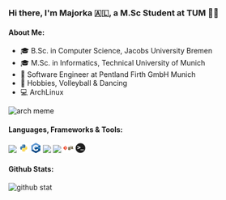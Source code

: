 ### Hi there, I'm Majorka 🇦🇱, a M.Sc Student at TUM 👋🏻

<!--
**mthanasi/mthanasi** is a ✨ _special_ ✨ repository because its `README.md` (this file) appears on your GitHub profile.

Here are some ideas to get you started:

- 🔭 I’m currently working on ...
- 🌱 I’m currently learning ...
- 👯 I’m looking to collaborate on ...
- 🤔 I’m looking for help with ...
- 💬 Ask me about ...
- 📫 How to reach me: ...
- 😄 Pronouns: ...
- ⚡ Fun fact: ...
-->

#### About Me:
- 🎓  B.Sc. in Computer Science, Jacobs University Bremen
- 🎓  M.Sc. in Informatics, Technical University of Munich
- 🤖  Software Engineer at Pentland Firth GmbH Munich
- 🏐  Hobbies, Volleyball & Dancing
- 💻  ArchLinux
<img height="300" src="https://img.devrant.com/devrant/rant/r_1893446_EZDzi.jpg" alt="arch meme" />

#### Languages, Frameworks & Tools:
<code><img height="20" src="https://upload.wikimedia.org/wikipedia/commons/6/6a/JavaScript-logo.png"></code>
<code><img height="20" src="https://raw.githubusercontent.com/github/explore/80688e429a7d4ef2fca1e82350fe8e3517d3494d/topics/python/python.png"></code>
<code><img height="20" src="https://raw.githubusercontent.com/github/explore/80688e429a7d4ef2fca1e82350fe8e3517d3494d/topics/cpp/cpp.png"></code>
<code><img height="20" src="https://upload.wikimedia.org/wikipedia/commons/thumb/a/a7/React-icon.svg/1280px-React-icon.svg.png"></code>
<code><img height="20" src="https://coursor.in/wp-content/uploads/2021/01/nodejs.png"></code>
<code><img height="20" src="https://raw.githubusercontent.com/github/explore/80688e429a7d4ef2fca1e82350fe8e3517d3494d/topics/git/git.png"></code>
<code><img height="20" src="https://raw.githubusercontent.com/github/explore/80688e429a7d4ef2fca1e82350fe8e3517d3494d/topics/terminal/terminal.png"></code>

#### Github Stats:
<img src="https://github-readme-stats.vercel.app/api?username=mthanasi&show_icons=true&hide_title=true" alt="github stat" />
